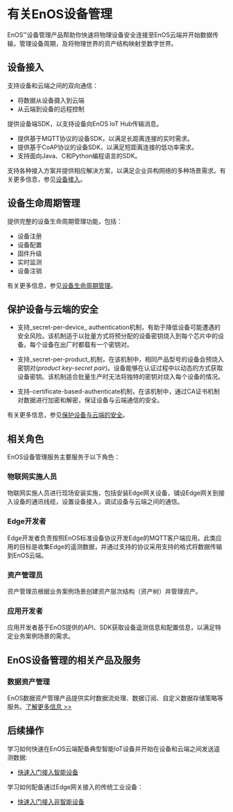 # 有关EnOS设备管理

EnOS™设备管理产品帮助你快速将物理设备安全连接至EnOS云端并开始数据传输，管理设备周期，及将物理世界的资产结构映射至数字世界。

## 设备接入<deviceconnectivity>

支持设备和云端之间的双向通信：
- 将数据从设备摄入到云端
- 从云端到设备的远程控制

提供设备端SDK，以支持设备向EnOS IoT Hub传输消息。

- 提供基于MQTT协议的设备SDK，以满足长距离连接的实时需求。
- 提供基于CoAP协议的设备SDK，以满足短距离连接的低功率需求。
- 支持面向Java、C和Python编程语言的SDK。

支持各种接入方案并提供相应解决方案，以满足企业异构网络的多种场景需求。有关更多信息，参见[设备接入](learn/connection_scenarios)。

## 设备生命周期管理<devicelifecyclemanagement>

提供完整的设备生命周期管理功能，包括：

- 设备注册
- 设备配置
- 固件升级
- 实时监测
- 设备注销

有关更多信息，参见[设备生命周期管理](learn/device_lifecycle_management)。

## 保护设备与云端的安全<deviceandcloudsecurity>

- 支持_secret-per-device_ authentication机制，有助于降低设备可能遭遇的安全风险。该机制适于以批量方式将预分配的设备密钥烧入到每个芯片中的设备。每个设备在出厂时都载有一个密钥对。

- 支持_secret-per-product_机制，在该机制中，相同产品型号的设备会预烧入密钥对(_product key-secret pair_)。设备能够在认证过程中以动态的方式获取设备密钥。该机制适合批量生产时无法将独特的密钥对烧入每个设备的情况。

- 支持-certificate-based-authenticate机制，在该机制中，通过CA证书机制对数据进行加密和解密，保证设备与云端通信的安全。

有关更多信息，参见[保护设备与云端的安全](learn/deviceconnection_authentication)。

## 相关角色

EnOS设备管理服务主要服务于以下角色：

### 物联网实施人员

物联网实施人员进行现场安装实施，包括安装Edge网关设备，铺设Edge网关到接入设备的通讯线缆，设置设备接入，调试设备与云端之间的通信。

### Edge开发者

Edge开发者负责按照EnOS标准设备协议开发Edge的MQTT客户端应用。此类应用的目标是收集Edge的遥测数据，并通过支持的协议采用支持的格式将数据传输到EnOS云端。

### 资产管理员

资产管理员根据业务案例场景创建资产层次结构（资产树）并管理资产。

### 应用开发者

应用开发者基于EnOS提供的API、SDK获取设备遥测信息和配置信息，以满足特定业务案例场景的需求。

## EnOS设备管理的相关产品及服务

### 数据资产管理

EnOS数据资产管理产品提供实时数据流处理、数据订阅、自定义数据存储策略等服务。[了解更多信息 >>](/docs/data-asset/zh_CN/latest/data_asset_overview)

## 后续操作

学习如何快速在EnOS云端配备典型智能IoT设备并开始在设备和云端之间发送遥测数据:

- [快速入门接入智能设备](quickstart/gettingstarted_device_connection)

学习如何配备通过Edge网关接入的传统工业设备：

- [快速入门接入非智能设备](quickstart/gettingstarted_edge_connection)
